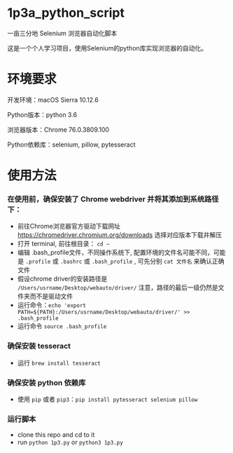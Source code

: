 # 1p3a_python_script
一亩三分地 Selenium 浏览器自动化脚本

这是一个个人学习项目，使用Selenium的python库实现浏览器的自动化。

# 环境要求

开发环境：macOS Sierra 10.12.6

Python版本：python 3.6

浏览器版本：Chrome 76.0.3809.100

Python依赖库：selenium, pillow, pytesseract

# 使用方法

### 在使用前，确保安装了 Chrome webdriver 并将其添加到系统路径下：

* 前往Chrome浏览器官方驱动下载网址 https://chromedriver.chromium.org/downloads 选择对应版本下载并解压
* 打开 terminal, 前往根目录： `cd ~`
* 编辑 .bash_profile文件，不同操作系统下, 配置环境的文件名可能不同，可能是 `.profile` 或 `.bashrc` 或 `.bash_profile` , 可先分别 `cat 文件名` 来确认正确文件
* 假设chrome driver的安装路径是 `/Users/usrname/Desktop/webauto/driver/` 注意，路径的最后一级仍然是文件夹而不是驱动文件 
* 运行命令：`echo 'export PATH=${PATH}:/Users/usrname/Desktop/webauto/driver/' >> .bash_profile`
* 运行命令 `source .bash_profile`

### 确保安装 tesseract
* 运行 `brew install tesseract`

### 确保安装 python 依赖库
* 使用 `pip` 或者 `pip3`：`pip install pytesseract selenium pillow`

### 运行脚本
* clone this repo and cd to it
* run `python 1p3.py` or `python3 1p3.py`





